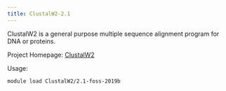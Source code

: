 ```yaml
---
title: ClustalW2-2.1
---
```

ClustalW2 is a general purpose multiple sequence alignment program for DNA or proteins.

Project Homepage: [ClustalW2](https://www.ebi.ac.uk/Tools/msa/clustalw2/)

Usage:
```
module load ClustalW2/2.1-foss-2019b
```
